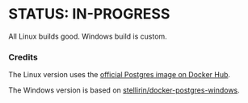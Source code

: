 # STATUS: IN-PROGRESS

All Linux builds good. Windows build is custom.

### Credits

The Linux version uses the [official Postgres image on Docker Hub](https://hub.docker.com/_/postgres?tab=description).

The Windows version is based on [stellirin/docker-postgres-windows](https://github.com/stellirin/docker-postgres-windows).